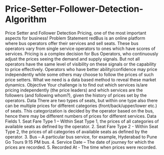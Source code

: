 # Price-Setter-Follower-Detection-Algorithm
Price Setter and Follower Detection Pricing, one of the most important aspects for business!  Problem Statement redBus is an online platform where bus operators offer their services and sell seats. These bus operators vary from single service operators to ones which have scores of services. Pricing is a complex decision for Bus Operators, who continuously adjust the prices seeing the demand and supply signals. But not all operators have the same level of visibility on these signals or the capability to price effectively. Operators who have better ability/confidence may price independently while some others may choose to follow the prices of such price setters. What we need is a data based method to reveal these market dynamics. Objective Your challenge is to find out which services is/are pricing independently (the price leaders) and which services are the followers (and following whom?), given the history of prices set by the operators.  Data There are two types of seats, but within one type also there can be multiple prices for different categories (front/back/upper/lower etc.) of seats. This categorization is decided by the operator based on the bus, hence there may be different numbers of prices for different services. Data Fields 1. Seat Fare Type 1 – Within Seat Type 1, the prices of all categories of available seats as defined by the operator. 2. Seat Fare Type 2 - Within Seat Type 2, the prices of all categories of available seats as defined by the operator. 3. Bus – A particular bus service, for example, Hyderabad to Pune Go Tours 9:15 PM bus. 4. Service Date – The date of journey for which the prices are recorded. 5. Recorded At - The time when prices were recorded.
